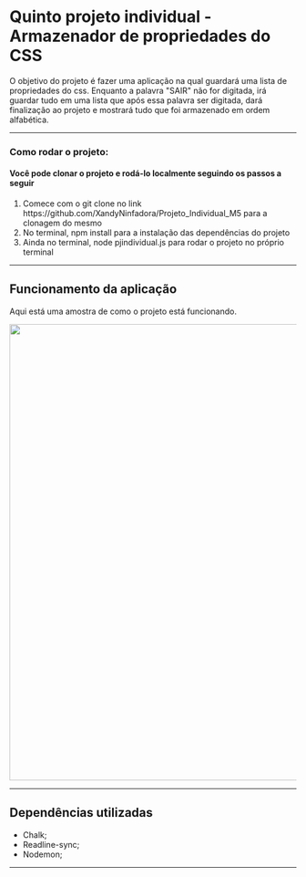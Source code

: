 # Quinto projeto individual - Armazenador de propriedades do CSS
O objetivo do projeto é fazer uma aplicação na qual guardará uma lista de propriedades do css. Enquanto a palavra "SAIR" não for digitada, irá guardar tudo em uma lista que após essa palavra ser digitada, dará finalização ao projeto e mostrará tudo que foi armazenado em ordem alfabética.

<hr>
<h3> Como rodar o projeto:</h3>
<h4> Você pode clonar o projeto e rodá-lo localmente seguindo os passos a seguir</h4>
<ol>
<li> Comece com o git clone no link https://github.com/XandyNinfadora/Projeto_Individual_M5 para a clonagem do mesmo </li>
<li> No terminal, npm install para a instalação das dependências do projeto </li>
<li> Ainda no terminal, node pjindividual.js para rodar o projeto no próprio terminal </li>
</ol>

<hr>

## Funcionamento da aplicação
Aqui está uma amostra de como o projeto está funcionando.

<img src="aplicação.png" width="800px"/>

<hr>

## Dependências utilizadas
- Chalk;
- Readline-sync;
- Nodemon;

<hr>

<br>
